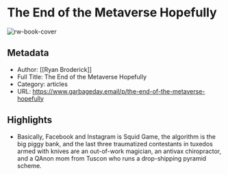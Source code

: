 # The End of the Metaverse Hopefully

![rw-book-cover](https://readwise-assets.s3.amazonaws.com/static/images/article2.74d541386bbf.png)

## Metadata
- Author: [[Ryan Broderick]]
- Full Title: The End of the Metaverse Hopefully
- Category: articles
- URL: https://www.garbageday.email/p/the-end-of-the-metaverse-hopefully

## Highlights
- Basically, Facebook and Instagram is Squid Game, the algorithm is the big piggy bank, and the last three traumatized contestants in tuxedos armed with knives are an out-of-work magician, an antivax chiropractor, and a QAnon mom from Tuscon who runs a drop-shipping pyramid scheme.

